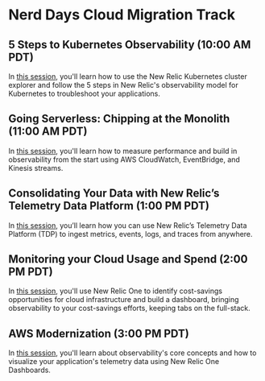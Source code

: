 # Nerd Days Cloud Migration Track

## 5 Steps to Kubernetes Observability (10:00 AM PDT)

In [this session](5-steps-to-kubernetes-observability/README.md), you'll learn how to use the New Relic Kubernetes cluster explorer and follow the 5 steps in New Relic's observability model for Kubernetes to troubleshoot your applications.

## Going Serverless: Chipping at the Monolith (11:00 AM PDT)

In [this session](going-serverless/README.md), you'll learn how to measure performance and build in observability from the start using AWS CloudWatch, EventBridge, and Kinesis streams.

## Consolidating Your Data with New Relic’s Telemetry Data Platform (1:00 PM PDT)

In [this session](consolidating-your-data-with-tdp/README.md), you’ll learn how you can use New Relic’s Telemetry Data Platform (TDP) to ingest metrics, events, logs, and traces from anywhere.

## Monitoring your Cloud Usage and Spend (2:00 PM PDT)

In [this session](cloud-spend/README.md), you'll use New Relic One to identify cost-savings opportunities for cloud infrastructure and build a dashboard, bringing observability to your cost-savings efforts, keeping tabs on the full-stack.

## AWS Modernization (3:00 PM PDT)

In [this session](aws-modernization/README.md), you'll learn about observability's core concepts and how to visualize your application's telemetry data using New Relic One Dashboards.